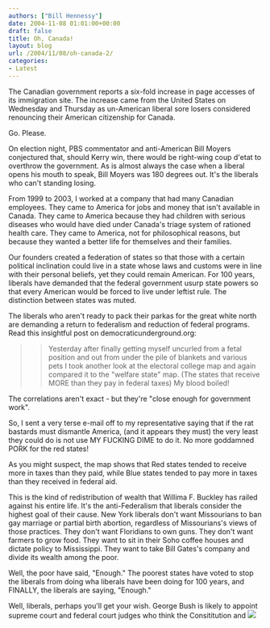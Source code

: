 ```yaml
---
authors: ["Bill Hennessy"]
date: 2004-11-08 01:01:00+00:00
draft: false
title: Oh, Canada!
layout: blog
url: /2004/11/08/oh-canada-2/
categories:
- Latest
---
```


The Canadian government reports a six-fold increase in page accesses of its immigration site. The increase came from the United States on Wednesday and Thursday as un-American liberal sore losers considered renouncing their American citizenship for Canada.




Go. Please.




On election night, PBS commentator and anti-American Bill Moyers conjectured that, should Kerry win, there would be right-wing coup d'etat to overthrow the government. As is almost always the case when a liberal opens his mouth to speak, Bill Moyers was 180 degrees out. It's the liberals who can't standing losing.




From 1999 to 2003, I worked at a company that had many Canadian employees. They came to America for jobs and money that isn't available in Canada. They came to America because they had children with serious diseases who would have died under Canada's triage system of rationed health care. They came to America, not for philosophical reasons, but because they wanted a better life for themselves and their families.




Our founders created a federation of states so that those with a certain political inclination could live in a state whose laws and customs were in line with their personal beliefs, yet they could remain American. For 100 years, liberals have demanded that the federal government usurp state powers so that every American would be forced to live under leftist rule. The distinction between states was muted.




The liberals who aren't ready to pack their parkas for the great white north are demanding a return to federalism and reduction of federal programs. Read this insightful post on democraticunderground.org:




> 

> 
> > 

>> 
>> Yesterday after finally getting myself uncurled from a fetal position and out from under the pile of blankets and various pets I took another look at the electoral college map and again compared it to the "welfare state" map. (The states that receive MORE than they pay in federal taxes) My blood boiled!  
  
The correlations aren't exact - but they're "close enough for government work".  
  
So, I sent a very terse e-mail off to my representative saying that if the rat bastards must dismantle America, (and it appears they must) the very least they could do is not use MY FUCKING DIME to do it. No more goddamned PORK for the red states!  

>> 
>> 
> 
> 




As you might suspect, the map shows that Red states tended to receive more in taxes than they paid, while Blue states tended to pay more in taxes than they received in federal aid. 




This is the kind of redistribution of wealth that Willima F. Buckley has railed against his entire life. It's the anti-Federalism that liberals consider the highest goal of their cause. New York liberals don't want Missourians to ban gay marriage or partial birth abortion, regardless of Missourians's views of those practices. They don't want Floridians to own guns. They don't want farmers to grow food. They want to sit in their Soho coffee houses and dictate policy to Mississippi. They want to take Bill Gates's company and divide its wealth among the poor.




Well, the poor have said, "Enough." The poorest states have voted to stop the liberals from doing wha liberals have been doing for 100 years, and FINALLY, the liberals are saying, "Enough."




Well, liberals, perhaps you'll get your wish. George Bush is likely to appoint supreme court and federal court judges who think the Consititution and ![](https://blog.billhennessy.com/aggbug.aspx?PostID=516)

